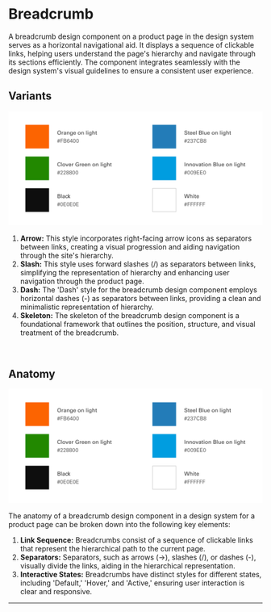 # Breadcrumb

A breadcrumb design component on a product page in the design system serves as a horizontal navigational aid. It displays a sequence of clickable links, helping users understand the page's hierarchy and navigate through its sections efficiently. The component integrates seamlessly with the design system's visual guidelines to ensure a consistent user experience.
</br>

## Variants

<img src="/assets/images/foundations/color-primary.jpg" alt="Placeholder" style="max-width: 100%;" width="800">

1. <b>Arrow:</b> This style incorporates right-facing arrow icons as separators between links, creating a visual progression and aiding navigation through the site's hierarchy.
2. <b>Slash:</b> This style uses forward slashes (/) as separators between links, simplifying the representation of hierarchy and enhancing user navigation through the product page.
3. <b>Dash:</b> The 'Dash' style for the breadcrumb design component employs horizontal dashes (-) as separators between links, providing a clean and minimalistic representation of hierarchy.
4. <b>Skeleton:</b> The skeleton of the breadcrumb design component is a foundational framework that outlines the position, structure, and visual treatment of the breadcrumb.
</br>

## Anatomy

<img src="/assets/images/foundations/color-primary.jpg" alt="Placeholder" style="max-width: 100%;" width="800">

The anatomy of a breadcrumb design component in a design system for a product page can be broken down into the following key elements:

1. <b>Link Sequence:</b> Breadcrumbs consist of a sequence of clickable links that represent the hierarchical path to the current page.
2. <b>Separators:</b> Separators, such as arrows (->), slashes (/), or dashes (-), visually divide the links, aiding in the hierarchical representation.
3. <b>Interactive States:</b> Breadcrumbs have distinct styles for different states, including 'Default,' 'Hover,' and 'Active,' ensuring user interaction is clear and responsive.

___

